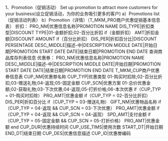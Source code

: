 1、Promotion（促销活动）
Set up promotion to attract more customers for your business(设立促销活动，为你的业务吸引更多的客户)
	a）Promotions list（促销活动列表）
	b）Promotion（详情）（T_MKM_PRO商户优惠促销基本信息表）
		折扣：
		PRO_NM|优惠信息名称|PROMOTION NAME
		DIS_TYPE|折扣类型|DISCOUNT TYPE|01-金额折扣;02-百分比折扣
		if（金额折扣）
		AMT|折扣金额|DISCOUNT AMOUNT
		if（百分比折扣）
		DIS_PER|折扣百分比|DISCOUNT PERSENTAGE
		DESC_MIDDLE|描述-中|DESCRIPTION MIDDLE
		DATE|开始日期|PROMOTION START DATE
		DATE|结束日期|PROMOTION END DATE
		查询商品库存列表信息
		优惠券：
		PRO_NM|优惠信息名称|PROMOTION NAME
		DESC_MIDDLE|描述-中|DESCRIPTION MIDDLE
		DATE|开始日期|PROMOTION START DATE
		DATE|结束日期|PROMOTION END DATE
		T_MKM_CUP商户优惠券信息表
		CUP_NM|优惠劵名称
		CUP_TYP|优惠类型  01-购买时扣除;02-百分比折扣;03-赠送礼物;04-返现;05-固定金额
		CUP_SCN|优惠方案  01-总价优惠金额;02-获取礼物;03-下次优惠;04-返现;05-打折价格;06-本次优惠
		if（CUP_TYP = 01-购买时扣除）
		PRO_AMT|优惠金额
		if（CUP_TYP = 02-百分比折扣）
		DIS_PER|折扣百分比
		if（CUP_TYP = 03-赠送礼物）
		GIFT_NM|优惠物品名称
		if（CUP_TYP = 04-返现 && CUP_SCN = 03-下次优惠）
		PRO_AMT|优惠金额
		if（CUP_TYP = 04-返现 && CUP_SCN = 04-返现）
		SPD_AMT|支付金额
		if（CUP_TYP = 05-固定金额 && CUP_SCN = 05-打折价格）
		PRO_AMT|优惠金额
		end
		CUP_DUR|优惠持续时间
		CUP_USE_TIMS|使用次数
		START_DT|开始日期
		END_DT|结束日期
		CUP_DES|优惠信息描述
		CUP_ID|优惠劵编码